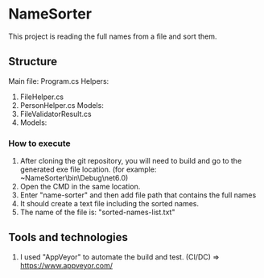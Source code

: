 # NameSorter
  This project is reading the full names from a file and sort them.

## Structure

Main file: Program.cs
Helpers:
  1. FileHelper.cs
  2. PersonHelper.cs
Models: 
  1. FileValidatorResult.cs
  2. Models: 


### How to execute

  1. After cloning the git repository, you will need to build and go to the generated exe file location. (for example: ~NameSorter\bin\Debug\net6.0)
  2. Open the CMD in the same location.
  3. Enter "name-sorter" and then add file path that contains the full names
  4. It should create a text file including the sorted names.
  5. The name of the file is: "sorted-names-list.txt"


## Tools and technologies
  1. I used "AppVeyor" to automate the build and test. (CI/DC) => https://www.appveyor.com/
  
  
